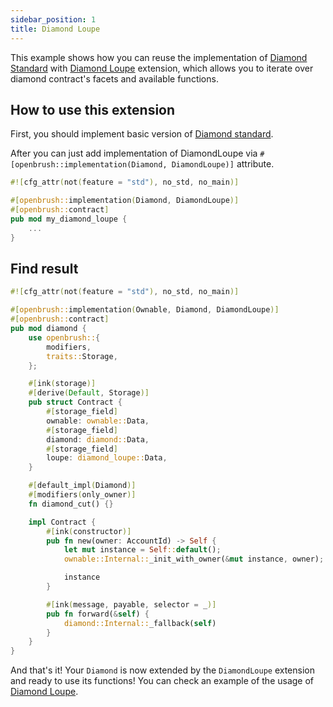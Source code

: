 ```yaml
---
sidebar_position: 1
title: Diamond Loupe
---
```


This example shows how you can reuse the implementation of [Diamond Standard](https://github.com/Brushfam/openbrush-contracts/tree/main/contracts/src/upgradeability/diamond) with [Diamond Loupe](https://github.com/Brushfam/openbrush-contracts/blob/main/contracts/src/upgradeability/diamond/extensions/diamond_loupe.rs) extension, which allows you to iterate over diamond contract's facets and available functions.

## How to use this extension

First, you should implement basic version of [Diamond standard](/smart-contracts/diamond).

After you can just add implementation of DiamondLoupe via `#[openbrush::implementation(Diamond, DiamondLoupe)]` attribute.

```rust
#![cfg_attr(not(feature = "std"), no_std, no_main)]

#[openbrush::implementation(Diamond, DiamondLoupe)]
#[openbrush::contract]
pub mod my_diamond_loupe {
    ...
}
```

## Find result

```rust
#![cfg_attr(not(feature = "std"), no_std, no_main)]

#[openbrush::implementation(Ownable, Diamond, DiamondLoupe)]
#[openbrush::contract]
pub mod diamond {
    use openbrush::{
        modifiers,
        traits::Storage,
    };

    #[ink(storage)]
    #[derive(Default, Storage)]
    pub struct Contract {
        #[storage_field]
        ownable: ownable::Data,
        #[storage_field]
        diamond: diamond::Data,
        #[storage_field]
        loupe: diamond_loupe::Data,
    }

    #[default_impl(Diamond)]
    #[modifiers(only_owner)]
    fn diamond_cut() {}

    impl Contract {
        #[ink(constructor)]
        pub fn new(owner: AccountId) -> Self {
            let mut instance = Self::default();
            ownable::Internal::_init_with_owner(&mut instance, owner);

            instance
        }

        #[ink(message, payable, selector = _)]
        pub fn forward(&self) {
            diamond::Internal::_fallback(self)
        }
    }
}
```

And that's it! Your `Diamond` is now extended by the `DiamondLoupe` extension and ready to use its functions!
You can check an example of the usage of [Diamond Loupe](https://github.com/Brushfam/openbrush-contracts/tree/main/examples/diamond).
